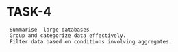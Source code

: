   # TASK-4    
     Summarise  large databases
     Group and categorize data effectively.
     Filter data based on conditions involving aggregates.
